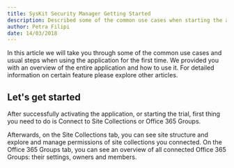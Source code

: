 ```yaml
---
title: SysKit Security Manager Getting Started
description: Described some of the common use cases when starting the application for the first time. 
author: Petra Filipi
date: 14/03/2018
--- 
```

In this article we will take you through some of the common use cases and usual steps when using the application for the first time. We provided you with an overview of the entire application and how to use it. For detailed information on certain feature please explore other articles. 

## Let's get started

After successfully activating the application, or starting the trial, first thing you need to do is Connect to Site Collections or Office 365 Groups. 

Afterwards, on the Site Collections tab, you can see site structure and explore and manage permissions of site collections you connected. On the Office 365 Groups tab, you can see an overview of all connected Office 365 Groups: their settings, owners and members. 